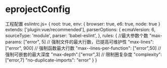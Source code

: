# eprojectConfig
工程配置
eslintrc.js= {
  root: true,
  env: {
    browser: true,
    e6: true,
    node: true
  }
  extends: ['plugin:vue/recommended'],
  parserOptions: {
    ecmaVersion: 6,
    sourceType: 'module',
    parser: 'babel-eslint',
  },
  rules: {
    //最大参数个数
    "max-params: ["error", 5]
    // 强制文件的最大行数，已提高可维护性
    "max-lines": ["error", 900]
    // 强制函数最大行数
    "max--lines-per-function": ["error",50]
    // 强制可嵌套的最大深度
    "max-depth":["error",3]
    // 限制圈复杂度
    "complexity": ["error,7]
    "no-duplicate-imports": "error"
  }
}
